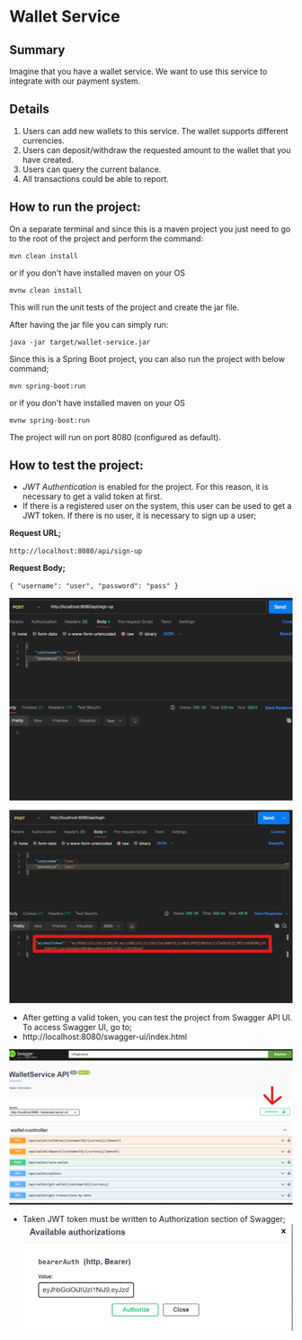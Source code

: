 # Wallet Service

## Summary

Imagine that you have a wallet service. We want to use this service to integrate with our payment system.

## Details

1. Users can add new wallets to this service. The wallet supports different currencies.
2. Users can deposit/withdraw the requested amount to the wallet that you have created.
3. Users can query the current balance.
4. All transactions could be able to report.


How to run the project:
-----------------------

On a separate terminal and since this is a maven project you just need to go to the root of the project and perform the command:
```
mvn clean install
```
or if you don't have installed maven on your OS

```
mvnw clean install
```
This will run the unit tests of the project and create the jar file.

After having the jar file you can simply run:

```
java -jar target/wallet-service.jar
```

Since this is a Spring Boot project, you can also run the project with below command;
```
mvn spring-boot:run
```

or if you don't have installed maven on your OS
```
mvnw spring-boot:run
```

The project will run on port 8080 (configured as default).


How to test the project:
-----------------------

* _JWT Authentication_ is enabled for the project. For this reason, it is necessary to get a valid token at first.
* If there is a registered user on the system, this user can be used to get a JWT token. If there is no user, it is necessary to sign up a user;

**Request URL;**

`http://localhost:8080/api/sign-up`


**Request Body;**

`{
"username": "user",
"password": "pass"
}`

![sign-up](src/main/resources/img/sign-up.png)

![login](src/main/resources/img/login.png)


* After getting a valid token, you can test the project from Swagger API UI. To access Swagger UI, go to;
* http://localhost:8080/swagger-ui/index.html

![swaggerui](/src/main/resources/img/swagger1.png)
* Taken JWT token must be written to Authorization section of Swagger;
![auth](/src/main/resources/img/auth.png)




